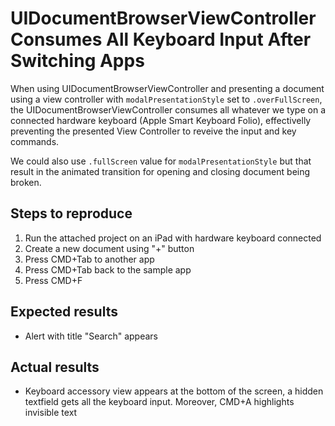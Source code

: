 # UIDocumentBrowserViewController Consumes All Keyboard Input After Switching Apps

When using UIDocumentBrowserViewController and presenting a document using a view controller with `modalPresentationStyle` set to `.overFullScreen`, the UIDocumentBrowserViewController consumes all whatever we type on a connected hardware keyboard (Apple Smart Keyboard Folio), effectivelly preventing the presented View Controller to reveive the input and key commands.

We could also use `.fullScreen` value for `modalPresentationStyle` but that result in the animated transition for opening and closing document being broken.

## Steps to reproduce

1. Run the attached project on an iPad with hardware keyboard connected
2. Create a new document using "+" button
3. Press CMD+Tab to another app
4. Press CMD+Tab back to the sample app
5. Press CMD+F

## Expected results
- Alert with title "Search" appears

## Actual results
- Keyboard accessory view appears at the bottom of the screen, a hidden textfield gets all the keyboard input. Moreover, CMD+A highlights invisible text
